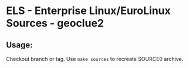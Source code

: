 # ELS - Enterprise Linux/EuroLinux Sources - geoclue2
 
## Usage:
  Checkout branch or tag. Use `make sources` to recreate  SOURCE0 archive.
